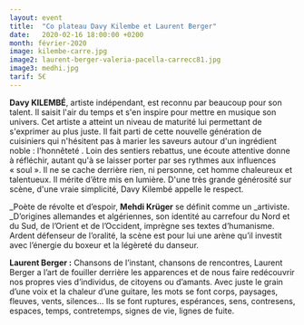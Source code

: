 ```yaml
---
layout: event
title:  "Co plateau Davy Kilembe et Laurent Berger"
date:   2020-02-16 18:00:00 +0200
month: février-2020
image: kilembe-carre.jpg
image2: laurent-berger-valeria-pacella-carrecc81.jpg
image3: medhi.jpg
tarif: 5€
---
```


**Davy KILEMBÉ**, artiste indépendant, est reconnu par beaucoup pour son talent. Il saisit l'air du temps et s'en inspire pour mettre en musique son univers. Cet artiste a atteint un niveau de maturité lui permettant de s'exprimer au plus juste. Il fait parti de cette nouvelle génération de cuisiniers qui n'hésitent pas à marier les saveurs autour d'un ingrédient noble : l'honnêteté . Loin des sentiers rebattus, une écoute attentive donne à réfléchir, autant qu'à se laisser porter par ses rythmes aux influences « soul ». Il ne se cache derrière rien, ni personne, cet homme chaleureux et talentueux. Il mérite d’être mis en lumière. D'une très grande générosité sur scène, d'une vraie simplicité, Davy Kilembé appelle le respect.   


_Poète de révolte et d’espoir, **Mehdi Krüger** se définit comme un _artiviste. _D’origines allemandes et algériennes, son identité au carrefour du Nord et du Sud, de l’Orient et de l’Occident, imprègne ses textes d’humanisme. Ardent défenseur de l’oralité, la scène est pour lui une arène qu’il investit avec l’énergie du boxeur et la légèreté du danseur. 


**Laurent Berger :** Chansons de l’instant, chansons de rencontres, Laurent Berger a l’art de fouiller derrière les apparences et de nous faire redécouvrir nos propres vies d’individus, de citoyens ou d’amants. Avec juste le grain d’une voix et la chaleur d’une guitare, les mots se font corps, paysages, fleuves, vents, silences... Ils se font ruptures, espérances, sens, contresens, espaces, temps, contretemps, signes de vie, lignes de fuite.